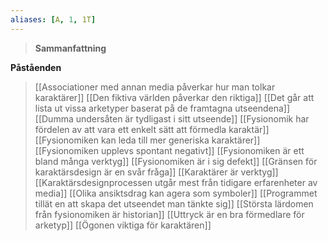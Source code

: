 ```yaml
---
aliases: [A, 1, 1T]
---
```


>**Sammanfattning**
>



**Påståenden**
>[[Associationer med annan media påverkar hur man tolkar karaktärer]]
[[Den fiktiva världen påverkar den riktiga]]
[[Det går att lista ut vissa arketyper baserat på de framtagna utseendena]]
[[Dumma undersåten är tydligast i sitt utseende]]
[[Fysionomik har fördelen av att vara ett enkelt sätt att förmedla karaktär]]
[[Fysionomiken kan leda till mer generiska karaktärer]]
[[Fysionomiken upplevs spontant negativt]]
[[Fysionomiken är ett bland många verktyg]]
[[Fysionomiken är i sig defekt]]
[[Gränsen för karaktärsdesign är en svår fråga]]
[[Karaktärer är verktyg]]
[[Karaktärsdesignprocessen utgår mest från tidigare erfarenheter av media]]
[[Olika ansiktsdrag kan agera som symboler]]
[[Programmet tillät en att skapa det utseendet man tänkte sig]]
[[Största lärdomen från fysionomiken är historian]]
[[Uttryck är en bra förmedlare för arketyp]]
[[Ögonen viktiga för karaktären]]
